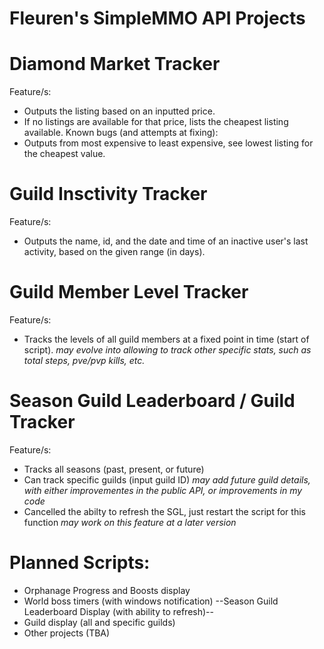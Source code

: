 # Fleuren's SimpleMMO API Projects
# Diamond Market Tracker
Feature/s:
- Outputs the listing based on an inputted price.
- If no listings are available for that price, lists the cheapest listing available.
Known bugs (and attempts at fixing):
- Outputs from most expensive to least expensive, see lowest listing for the cheapest value.

# Guild Insctivity Tracker
Feature/s:
- Outputs the name, id, and the date and time of an inactive user's last activity, based on the given range (in days).

# Guild Member Level Tracker
Feature/s:
- Tracks the levels of all guild members at a fixed point in time (start of script).
*may evolve into allowing to track other specific stats, such as total steps, pve/pvp kills, etc.*

# Season Guild Leaderboard / Guild Tracker
Feature/s:
- Tracks all seasons (past, present, or future)
- Can track specific guilds (input guild ID)
*may add future guild details, with either improvementes in the public API, or improvements in my code*
- Cancelled the abilty to refresh the SGL, just restart the script for this function
*may work on this feature at a later version*

# Planned Scripts:
- Orphanage Progress and Boosts display
- World boss timers (with windows notification)
--Season Guild Leaderboard Display (with ability to refresh)--
- Guild display (all and specific guilds)
- Other projects (TBA)
